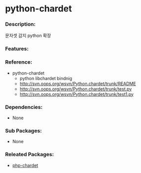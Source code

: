 # python-chardet

### Description:

문자셋 감지 python 확장

### Features:

### Reference:
* python-chardet
  * python libchardet bindnig
  * http://svn.oops.org/wsvn/Python.chardet/trunk/README
  * http://svn.oops.org/wsvn/Python.chardet/trunk/test.py
  * http://svn.oops.org/wsvn/Python.chardet/trunk/test1.py

### Dependencies:
* None

### Sub Packages:
* None

### Releated Packages:
* [php-chardet](pkg-core-php-chardet.md)